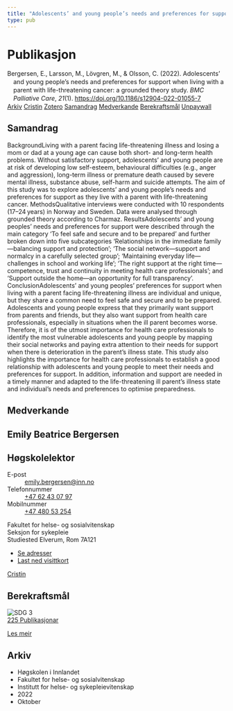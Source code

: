 ```yaml
---
title: "Adolescents’ and young people’s needs and preferences for support when living with a parent with life-threatening cancer: a grounded theory study"
type: pub
---
```

<h1>Publikasjon</h1>
<article id="csl-bib-container-U3PGPJMI" class="csl-bib-container">
  <div class="csl-bib-body" style="line-height: 1.35; padding-left: 1em; text-indent:-1em;">
  <div class="csl-entry">Bergersen, E., Larsson, M., L&#xF6;vgren, M., &amp; Olsson, C. (2022). Adolescents&#x2019; and young people&#x2019;s needs and preferences for support when living with a parent with life-threatening cancer: a grounded theory study. <i>BMC Palliative Care</i>, <i>21</i>(1). <a href="https://doi.org/10.1186/s12904-022-01055-7">https://doi.org/10.1186/s12904-022-01055-7</a></div>
</div>
  <div class="csl-bib-buttons">
    <a href="#taxonomy-article-U3PGPJMI" class="csl-bib-button">Arkiv</a>
    <a href="https://app.cristin.no/results/show.jsf?id=2062286" alt="Cristin URL" class="csl-bib-button">Cristin</a>
    <a href="http://zotero.org/groups/5022929/items/U3PGPJMI" alt="Zotero URL" class="csl-bib-button">Zotero</a>
    <a href="#abstract-article-U3PGPJMI" class="csl-bib-button">Samandrag</a>
    <a href="#contributors-article-U3PGPJMI" class="csl-bib-button">Medverkande</a>
    <a href="#sdg-article-U3PGPJMI" class="csl-bib-button">Berekraftsmål</a>
    <a href="https://bmcpalliatcare.biomedcentral.com/counter/pdf/10.1186/s12904-022-01055-7" class="csl-bib-button">Unpaywall</a>
  </div>
  <div id="csl-bib-meta-container-U3PGPJMI"></div>
</article>
<div id="csl-bib-meta-U3PGPJMI" class="csl-bib-meta">
  <article id="abstract-article-U3PGPJMI" class="abstract-article">
    <h1>Samandrag</h1>
    BackgroundLiving with a parent facing life-threatening illness and losing a mom or dad at a young age can cause both short- and long-term health problems. Without satisfactory support, adolescents’ and young people are at risk of developing low self-esteem, behavioural difficulties (e.g., anger and aggression), long-term illness or premature death caused by severe mental illness, substance abuse, self-harm and suicide attempts. The aim of this study was to explore adolescents’ and young people’s needs and preferences for support as they live with a parent with life-threatening cancer. MethodsQualitative interviews were conducted with 10 respondents (17–24 years) in Norway and Sweden. Data were analysed through grounded theory according to Charmaz. ResultsAdolescents’ and young peoples’ needs and preferences for support were described through the main category ‘To feel safe and secure and to be prepared’ and further broken down into five subcategories ‘Relationships in the immediate family—balancing support and protection’; ‘The social network—support and normalcy in a carefully selected group’; ‘Maintaining everyday life—challenges in school and working life’; ‘The right support at the right time—competence, trust and continuity in meeting health care professionals’; and ‘Support outside the home—an opportunity for full transparency’. ConclusionAdolescents’ and young peoples’ preferences for support when living with a parent facing life-threatening illness are individual and unique, but they share a common need to feel safe and secure and to be prepared. Adolescents and young people express that they primarily want support from parents and friends, but they also want support from health care professionals, especially in situations when the ill parent becomes worse. Therefore, it is of the utmost importance for health care professionals to identify the most vulnerable adolescents and young people by mapping their social networks and paying extra attention to their needs for support when there is deterioration in the parent’s illness state. This study also highlights the importance for health care professionals to establish a good relationship with adolescents and young people to meet their needs and preferences for support. In addition, information and support are needed in a timely manner and adapted to the life-threatening ill parent’s illness state and individual’s needs and preferences to optimise preparedness.
  </article>
  <article id="contributors-article-U3PGPJMI" class="contributors-article">
    <h1>Medverkande</h1>
    <div class="personas">
<div class="vrtx-hinn-person-card">
<div class="photo">
<i class="lar la-user-circle missing-person"></i>
</div>
<div class="info">
<hgroup><h1>Emily Beatrice Bergersen</h1>
<h2>Høgskolelektor</h2>
</hgroup><dl>
<dt>E-post</dt>
<dd>
<a href="mailto:emily.bergersen@inn.no">emily.bergersen@inn.no</a>
</dd>
<dt>Telefonnummer</dt>
<dd><a href="tel:+4762430797">
+47 62 43 07 97
</a></dd>
<dt>Mobilnummer</dt>
<dd><a href="tel:+4748053254">
+47 480 53 254
</a></dd>
</dl>
<p>
Fakultet for helse- og sosialvitenskap<br>
Seksjon for sykepleie<br>
Studiested Elverum,
Rom 7A121
</p>
<ul class="vrtx-hinn-links">
<li><a href="https://www.inn.no/finn-en-ansatt/emily-bergersen.html#vrtx-hinn-addresses">Se adresser</a></li>
<li><a href="https://www.inn.no/finn-en-ansatt/emily-bergersen.html?vrtx=vcf">Last ned visittkort</a></li>
</ul>
</div>
</div>
<a href="https://app.cristin.no/persons/show.jsf?id=1471235" alt="Cristin URL" class="personas-cristin">Cristin</a>
</div>
  </article>
  <article id="sdg-article-U3PGPJMI" class="sdg-article">
    <h1>Berekraftsmål</h1>
    <div class="sdg-container"><div id="sdg3" class="sdg">
<img src="{{< params subfolder >}}images/sdg/sdg03_no.png" class="image" alt="SDG 3">
<div class="sdg-overlay">
<a href="{{< params subfolder >}}no/archive/?sdg=3#archive" class="sdg-publication-count"><span>225</span> Publikasjonar</a>
<p><a href="https://www.fn.no/om-fn/fns-baerekraftsmaal/god-helse-og-livskvalitet?lang=nno-NO" class="sdg-read-more">Les meir</a></p>
</div>
</div></div>
  </article>
  <article id="taxonomy-article-U3PGPJMI" class="taxonomy-article">
    <h1>Arkiv</h1>
    <ul>
      <li>Høgskolen i Innlandet</li>
      <li>Fakultet for helse- og sosialvitenskap</li>
      <li>Institutt for helse- og sykepleievitenskap</li>
      <li>2022</li>
      <li>Oktober</li>
    </ul>
  </article>
</div>
